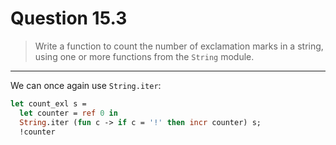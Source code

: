 # Question 15.3

> Write a function to count the number of exclamation marks in a string, using one or more functions from the `String` module.

---

We can once again use `String.iter`:
```ocaml
let count_exl s =
  let counter = ref 0 in
  String.iter (fun c -> if c = '!' then incr counter) s;
  !counter
```
